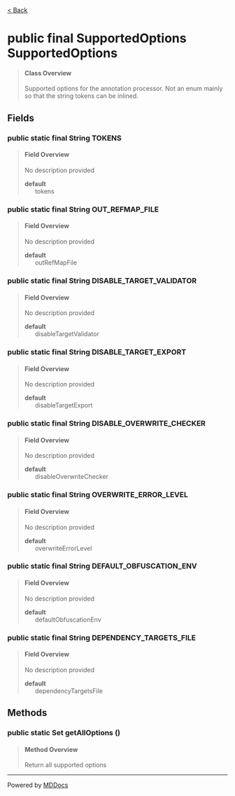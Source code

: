[< Back](../README.md)
# public final SupportedOptions SupportedOptions #
>#### Class Overview ####
>Supported options for the annotation processor. Not an enum mainly so that
 the string tokens can be inlined.
## Fields ##
### public static final String TOKENS ###
>#### Field Overview ####
>No description provided
>
>**default**<br />
>&nbsp;&nbsp;&nbsp;&nbsp;&nbsp;&nbsp;tokens
>
### public static final String OUT_REFMAP_FILE ###
>#### Field Overview ####
>No description provided
>
>**default**<br />
>&nbsp;&nbsp;&nbsp;&nbsp;&nbsp;&nbsp;outRefMapFile
>
### public static final String DISABLE_TARGET_VALIDATOR ###
>#### Field Overview ####
>No description provided
>
>**default**<br />
>&nbsp;&nbsp;&nbsp;&nbsp;&nbsp;&nbsp;disableTargetValidator
>
### public static final String DISABLE_TARGET_EXPORT ###
>#### Field Overview ####
>No description provided
>
>**default**<br />
>&nbsp;&nbsp;&nbsp;&nbsp;&nbsp;&nbsp;disableTargetExport
>
### public static final String DISABLE_OVERWRITE_CHECKER ###
>#### Field Overview ####
>No description provided
>
>**default**<br />
>&nbsp;&nbsp;&nbsp;&nbsp;&nbsp;&nbsp;disableOverwriteChecker
>
### public static final String OVERWRITE_ERROR_LEVEL ###
>#### Field Overview ####
>No description provided
>
>**default**<br />
>&nbsp;&nbsp;&nbsp;&nbsp;&nbsp;&nbsp;overwriteErrorLevel
>
### public static final String DEFAULT_OBFUSCATION_ENV ###
>#### Field Overview ####
>No description provided
>
>**default**<br />
>&nbsp;&nbsp;&nbsp;&nbsp;&nbsp;&nbsp;defaultObfuscationEnv
>
### public static final String DEPENDENCY_TARGETS_FILE ###
>#### Field Overview ####
>No description provided
>
>**default**<br />
>&nbsp;&nbsp;&nbsp;&nbsp;&nbsp;&nbsp;dependencyTargetsFile
>
## Methods ##
### public static Set getAllOptions () ###
>#### Method Overview ####
>Return all supported options
>

---
Powered by [MDDocs](https://github.com/VRCube/MDDocs)